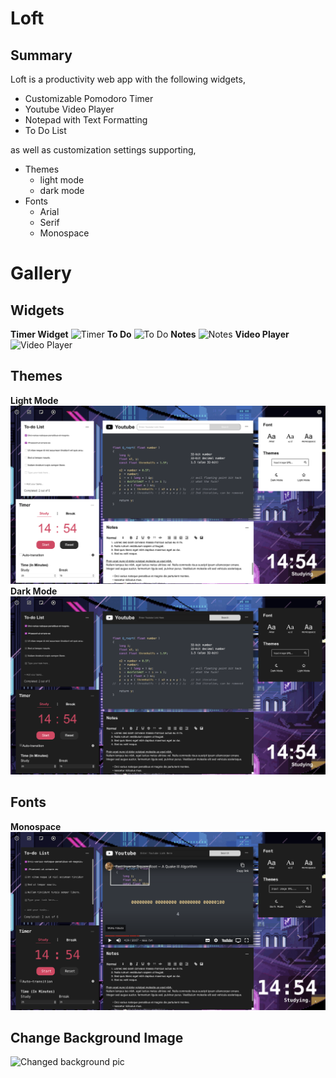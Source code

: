 # Loft

## Summary

Loft is a productivity web app with the following widgets,

- Customizable Pomodoro Timer
- Youtube Video Player
- Notepad with Text Formatting
- To Do List

as well as customization settings supporting,

- Themes
  - light mode
  - dark mode
- Fonts
  - Arial
  - Serif
  - Monospace

# Gallery

## Widgets

**Timer Widget**
![Timer](timer_widget.gif)
**To Do**
![To Do](to_do_widget.gif)
**Notes**
![Notes](notes_widget.gif)
**Video Player**
![Video Player](video_player_widget.gif)

## Themes

**Light Mode**
![Light Mode](light_theme_pic.png)
**Dark Mode**
![Dark Mode](dark_theme_pic.png)

## Fonts

**Monospace**
![mono space](monospace_font_pic.png)

## Change Background Image

![Changed background pic](change_bg_pic.png)